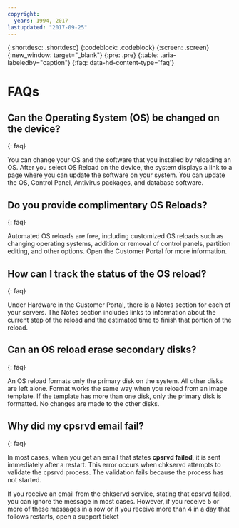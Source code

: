```yaml
---
copyright:
  years: 1994, 2017
lastupdated: "2017-09-25"
---
```


{:shortdesc: .shortdesc}
{:codeblock: .codeblock}
{:screen: .screen}
{:new_window: target="_blank"}
{:pre: .pre}
{:table: .aria-labeledby="caption"}
{:faq: data-hd-content-type='faq'}

# FAQs

## Can the Operating System (OS) be changed on the device?
{: faq}

You can change your OS and the software that you installed by reloading an OS. After you select OS Reload on the device, the system displays a link to a page where you can update the software on your system. You can update the OS, Control Panel, Antivirus packages, and database software.

## Do you provide complimentary OS Reloads?
{: faq}

Automated OS reloads are free, including customized OS reloads such as changing operating systems, addition or removal of control panels, partition editing, and other options. Open the Customer Portal for more information.

## How can I track the status of the OS reload?
{: faq}

Under Hardware in the Customer Portal, there is a Notes section for each of your servers. The Notes section includes links to information about the current step of the reload and the estimated time to finish that portion of the reload.

## Can an OS reload erase secondary disks?
{: faq}

An OS reload formats only the primary disk on the system. All other disks are left alone. Format works the same way when you reload from an image template. If the template has more than one disk, only the primary disk is formatted. No changes are made to the other disks.

## Why did my cpsrvd email fail?
{: faq}

In most cases, when you get an email that states **cpsrvd failed**, it is sent immediately after a restart. This error occurs when chkservd attempts to validate the cpsrvd process. The validation fails because the process has not started.

If you receive an email from the chkservd service, stating that cpsrvd failed, you can ignore the message in most cases. However, if you receive 5 or more of these messages in a row or if you receive more than 4 in a day that follows restarts, open a support ticket
